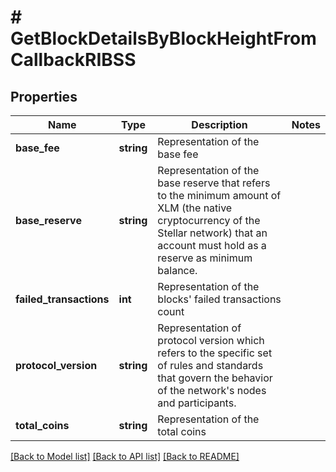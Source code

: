 # # GetBlockDetailsByBlockHeightFromCallbackRIBSS

## Properties

Name | Type | Description | Notes
------------ | ------------- | ------------- | -------------
**base_fee** | **string** | Representation of the base fee |
**base_reserve** | **string** | Representation of the base reserve that refers to the minimum amount of XLM (the native cryptocurrency of the Stellar network) that an account must hold as a reserve as minimum balance. |
**failed_transactions** | **int** | Representation of the blocks&#39; failed transactions count |
**protocol_version** | **string** | Representation of protocol version which refers to the specific set of rules and standards that govern the behavior of the network&#39;s nodes and participants. |
**total_coins** | **string** | Representation of the total coins |

[[Back to Model list]](../../README.md#models) [[Back to API list]](../../README.md#endpoints) [[Back to README]](../../README.md)

